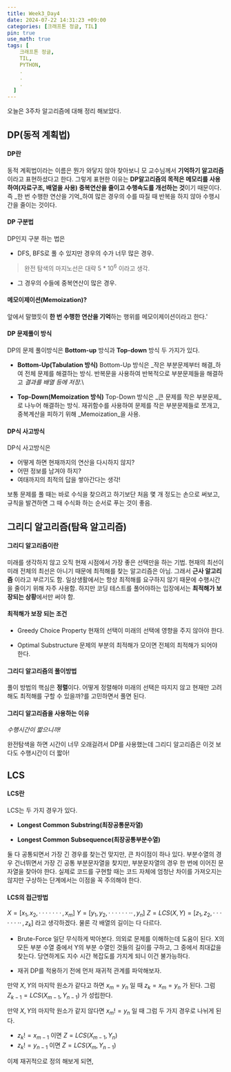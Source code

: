 ```yaml
---
title: Week3_Day4
date: 2024-07-22 14:31:23 +09:00
categories: [크래프톤 정글, TIL]
pin: true
use_math: true
tags: [
    크래프톤 정글,
    TIL,
    PYTHON,
    .
    .
    .
  ]
---
```


오늘은 3주차 알고리즘에 대해 정리 해보았다.

## DP(동적 계획법)

#### DP란
동적 계획법이라는 이름은 뭔가 와닿지 않아 찾아보니 모 교수님께서 **기억하기 알고리즘**이라고 표현하셨다고 한다.
그렇게 표현한 이유는 **DP알고리즘의 목적은 메모리를 사용하여(자료구조, 배열을 사용) 중복연산을 줄이고 수행속도를 개선하는 것**이기 때문이다.
즉 _한 번 수행한 연산을 기억_하여 많은 경우의 수를 따질 때 반복을 하지 않아 수행시간을 줄이는 것이다.

#### DP 구분법
DP인지 구분 하는 법은
- DFS, BFS로 풀 수 있지만 경우의 수가 너무 많은 경우.
>완전 탐색의 마지노선은 대략 $5 * 10^6$ 이라고 생각.
- 그 경우의 수들에 중복연산이 많은 경우.

#### 메모이제이션(Memoization)?
앞에서 말했듯이 **한 번 수행한 연산을 기억**하는 행위를 메모이제이션이라고 한다.'

#### DP 문제풀이 방식
DP의 문제 풀이방식은 **Bottom-up** 방식과 **Top-down** 방식 두 가지가 있다.
- **Bottom-Up(Tabulation 방식)**
Bottom-Up 방식은 _작은 부분문제부터 해결_하여 전체 문제를 해결하는 방식.
반복문을 사용하여 반복적으로 부분문제들을 해결하고 _결과를 배열 등에 저장_.\

- **Top-Down(Memoization 방식)**
Top-Down 방식은 _큰 문제를 작은 부분문제_로 나누어 해결하는 방식.
재귀함수를 사용하여 문제를 작은 부분문제들로 쪼개고, 중복계산을 피하기 위해 _Memoization_을 사용.

#### DP식 사고방식

DP식 사고방식은 
- 어떻게 하면 현재까지의 연산을 다시하지 않지? 
- 어떤 정보를 남겨야 하지?
- 여태까지의 최적의 답을 쌓아간다는 생각!

보통 문제를 풀 때는 바로 수식을 찾으려고 하기보단 처음 몇 개 정도는 손으로 써보고, 규칙을 발견하면 그 때 수식화 하는 순서로 푸는 것이 좋음.

## 그리디 알고리즘(탐욕 알고리즘)

#### 그리디 알고리즘이란
미래를 생각하지 않고 오직 현재 시점에서 가장 좋은 선택만을 하는 기법.
현재의 최선이 미래 전체의 최선은 아니기 때문에 최적해를 찾는 알고리즘은 아님. 그래서 **근사 알고리즘** 이라고 부르기도 함.
일상생활에서는 항상 최적해를 요구하지 않기 때문에 수행시간을 줄이기 위해 자주 사용함. 하지만 코딩 테스트를 풀어야하는 입장에서는 **최적해가 보장되는 상황**에서만 써야 함.

#### 최적해가 보장 되는 조건

- Greedy Choice Property
현재의 선택이 미래의 선택에 영향을 주지 않아야 한다.

- Optimal Substructure
문제의 부분의 최적해가 모이면 전체의 최적해가 되어야 한다.

#### 그리디 알고리즘의 풀이방법

풀이 방법의 핵심은 **정렬**이다. 어떻게 정렬해야 미래의 선택은 따지지 않고 현재만 고려해도 최적해를 구할 수 있을까?를 고민하면서 풀면 된다.

#### 그리디 알고리즘을 사용하는 이유

_수행시간이 짧으니까!_

완전탐색을 하면 시간이 너무 오래걸려서 DP를 사용했는데 그리디 알고리즘은 이것 보다도 수행시간이 더 짧아!

## LCS

#### LCS란

LCS는 두 가지 경우가 있다.
- **Longest Common Substring(최장공통문자열)**

- **Longest Common Subsequence(최장공통부분수열)**

둘 다 공통되면서 가장 긴 경우를 찾는건 맞지만, 큰 차이점이 하나 있다.
부분수열의 경우 건너뛰면서 가장 긴 공통 부분문자열을 찾지만, 부분문자열의 경우 한 번에 이어진 문자열을 찾아야 한다. 실제로 코드를 구현할 때는 코드 자체에 엄청난 차이를 가져오지는 않지만 구상하는 단계에서는 이점을 꼭 주의해야 한다.

#### LCS의 접근방법
$X = [x_{1}, x_{2}, \cdot\cdot\cdot\cdot\cdot\cdot\cdot\,, x_{m}]$
$Y = [y_{1}, y_{2}, \cdot\cdot\cdot\cdot\cdot\cdot\cdot\cdot\,,y_{n}]$
$Z = LCS(X, Y) = [z_{1}, z_{2}, \cdot\cdot\cdot\cdot\cdot\cdot\cdot\cdot\,,z_{k}]$
라고 생각하겠다. 물론 각 배열의 길이는 다 다르다.
- Brute-Force
일단 무식하게 박아본다. 의외로 문제를 이해하는데 도움이 된다.
X의 모든 부분 수열 중에서 Y의 부분 수열인 것들의 길이를 구하고, 그 중에서 최대값을 찾는다.
당연하게도 지수 시간 복잡도를 가지게 되니 이건 불가능하다.

- 재귀
DP를 적용하기 전에 먼저 재귀적 관계를 파악해보자.

 만약 $X, Y$의 마지막 원소가 같다고 하면
 $x_{m} = y_{n}$ 일 때
 $z_{k} = x_{m} = y_{n}$ 가 된다.
 그럼 $Z_{k-1} = LCS(X_{m-1}, Y_{n-1})$ 가 성립한다.

 만약 $X, Y$의 마지막 원소가 같지 않다면
 $x_{m} != y_{n}$ 일 때 
 그럼 두 가지 경우로 나뉘게 된다.
  - $z_{k} != x_{m-1}$ 이면 $Z = LCS(X_{m-1}, Y_{n})$
  - $z_{k} != y_{n-1}$ 이면 $Z = LCS(X_{m}, Y_{n-1})$
  
 
 이제 재귀적으로 정의 해보게 되면,